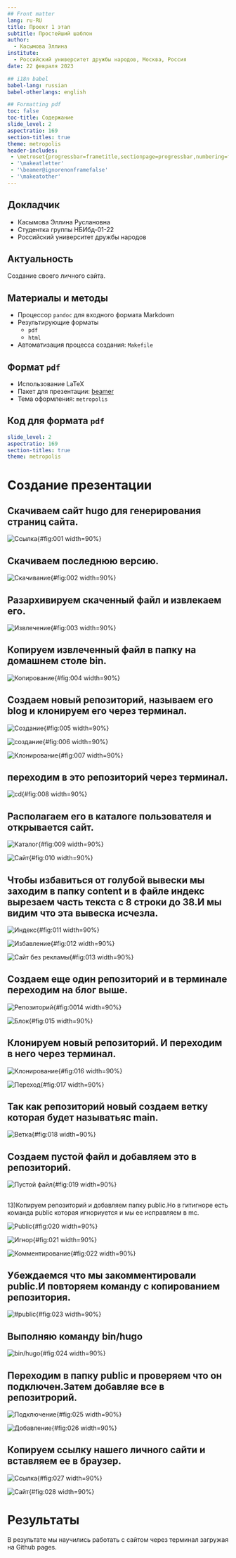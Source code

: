 ```yaml
---
## Front matter
lang: ru-RU
title: Проект 1 этап
subtitle: Простейший шаблон
author:
  - Касымова Эллина
institute:
  - Российский университет дружбы народов, Москва, Россия
date: 22 февраля 2023

## i18n babel
babel-lang: russian
babel-otherlangs: english

## Formatting pdf
toc: false
toc-title: Содержание
slide_level: 2
aspectratio: 169
section-titles: true
theme: metropolis
header-includes:
 - \metroset{progressbar=frametitle,sectionpage=progressbar,numbering=fraction}
 - '\makeatletter'
 - '\beamer@ignorenonframefalse'
 - '\makeatother'
---
```


## Докладчик

  * Касымова Эллина Руслановна
  * Студентка группы НБИбд-01-22
  * Российский университет дружбы народов

## Актуальность

Создание своего личного сайта.

## Материалы и методы

- Процессор `pandoc` для входного формата Markdown
- Результирующие форматы
	- `pdf`
	- `html`
- Автоматизация процесса создания: `Makefile`

## Формат `pdf`

- Использование LaTeX
- Пакет для презентации: [beamer](https://ctan.org/pkg/beamer)
- Тема оформления: `metropolis`

## Код для формата `pdf`

```yaml
slide_level: 2
aspectratio: 169
section-titles: true
theme: metropolis
```


# Создание презентации

## Скачиваем сайт hugo для генерирования страниц сайта.

![Ссылка](image/1.png){#fig:001 width=90%}

## Скачиваем последнюю версию.

![Скачивание](image/2.png){#fig:002 width=90%}

## Разархивируем скаченный файл и извлекаем его. 

![Извлечение](image/3.png){#fig:003 width=90%}

## Копируем извлеченный файл в папку на домашнем столе bin.

![Копирование](image/4.png){#fig:004 width=90%}

## Создаем новый репозиторий, называем его blog и клонируем его через терминал.

![Создание](image/6.png){#fig:005 width=90%}

![создание](image/7.png){#fig:006 width=90%} 


![Клонирование](image/8.png){#fig:007 width=90%}

## переходим в это репозиторий через терминал.

![cd](image/9.png){#fig:008 width=90%}

## Располагаем его в каталоге пользователя и открывается сайт.

![Каталог](image/10.png){#fig:009 width=90%}


![Сайт](image/11.png){#fig:010 width=90%}


## Чтобы избавиться от голубой вывески мы заходим в папку content и в файле индекс вырезаем часть текста с 8 строки до 38.И мы видим что эта вывеска исчезла.

![Индекс](image/12.png){#fig:011 width=90%}


![Избавление](image/13.png){#fig:012 width=90%}


![Сайт без рекламы](image/14.png){#fig:013 width=90%}

## Создаем еще один репозиторий  и в терминале переходим на блог выше.

![Репозиторий](image/15.png){#fig:0014 width=90%}

![Блок](image/16.png){#fig:015 width=90%}

## Клонируем новый репозиторий. И переходим в него через терминал.

![Клонирование](image/17.png){#fig:016 width=90%}


![Переход](image/18.png){#fig:017 width=90%}

## Так как репозиторий новый  создаем ветку которая будет называтьяс main.

![Ветка](image/19.png){#fig:018 width=90%}

## Создаем пустой файл и добавляем это в репозиторий.

![Пустой файл](image/20.png){#fig:019 width=90%}

##

13)Копируем репозиторий и добавляем папку public.Но в гитигноре есть команда public которая игнориуется и мы ее исправляем в mc.

![Public](image/21.png){#fig:020 width=90%}

![Игнор](image/22.png){#fig:021 width=90%}

![Комментирование](image/23.png){#fig:022 width=90%}

## Убеждаемся что мы закомментировали public.И повторяем команду с копированием репозитория.

![#public](image/24.png){#fig:023 width=90%}

## Выполняю команду bin/hugo

![bin/hugo](image/25.png){#fig:024 width=90%}

## Переходим в папку public и проверяем что он подключен.Затем добавляе все в репозитрорий.

![Подключение](image/26.png){#fig:025 width=90%}

![Добавление](image/27.png){#fig:026 width=90%}

## Копируем ссылку нашего личного сайти и вставляем ее в браузер.

![Ссылка](image/28.png){#fig:027 width=90%}

![Сайт](image/29.png){#fig:028 width=90%}

# Результаты

В результате мы научились работать с сайтом через терминал загружая на Github pages.



